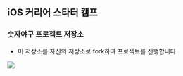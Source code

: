 ## iOS 커리어 스타터 캠프

### 숫자야구 프로젝트 저장소

- 이 저장소를 자신의 저장소로 fork하여 프로젝트를 진행합니다

<img src="https://github.com/yagom-academy/ios-number-baseball/blob/02dc494538ed26ddfffce7d759a0ce69af722fe4/flow_chart.png">


